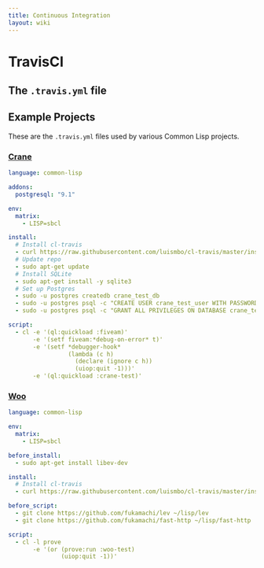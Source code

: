 ```yaml
---
title: Continuous Integration
layout: wiki
---
```


# TravisCI

## The `.travis.yml` file

## Example Projects

These are the `.travis.yml` files used by various Common Lisp projects.

### [Crane][crane]

~~~yaml
language: common-lisp

addons:
  postgresql: "9.1"

env:
  matrix:
    - LISP=sbcl

install:
  # Install cl-travis
  - curl https://raw.githubusercontent.com/luismbo/cl-travis/master/install.sh | bash
  # Update repo
  - sudo apt-get update
  # Install SQLite
  - sudo apt-get install -y sqlite3
  # Set up Postgres
  - sudo -u postgres createdb crane_test_db
  - sudo -u postgres psql -c "CREATE USER crane_test_user WITH PASSWORD 'crane_test_user'"
  - sudo -u postgres psql -c "GRANT ALL PRIVILEGES ON DATABASE crane_test_db TO crane_test_user"

script:
  - cl -e '(ql:quickload :fiveam)'
       -e '(setf fiveam:*debug-on-error* t)'
       -e '(setf *debugger-hook*
                 (lambda (c h)
                   (declare (ignore c h))
                   (uiop:quit -1)))'
       -e '(ql:quickload :crane-test)'
~~~

### [Woo][woo]

~~~yaml
language: common-lisp

env:
  matrix:
    - LISP=sbcl

before_install:
  - sudo apt-get install libev-dev

install:
  # Install cl-travis
  - curl https://raw.githubusercontent.com/luismbo/cl-travis/master/install.sh | bash

before_script:
  - git clone https://github.com/fukamachi/lev ~/lisp/lev
  - git clone https://github.com/fukamachi/fast-http ~/lisp/fast-http

script:
  - cl -l prove
       -e '(or (prove:run :woo-test)
               (uiop:quit -1))'
~~~

[crane]: http://eudoxia.me/crane
[woo]: https://github.com/fukamachi/woo
